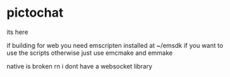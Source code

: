 # pictochat
its here

if building for web you need emscripten installed at ~/emsdk if you want to use the scripts
otherwise just use emcmake and emmake

native is broken rn i dont have a websocket library
